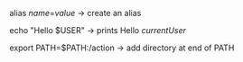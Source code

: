 alias _name_=_value_ -> create an alias

echo "Hello $USER" -> prints Hello _currentUser_

export PATH=$PATH:/action -> add directory at end of PATH


